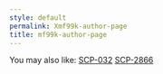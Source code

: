 ```yaml
---
style: default
permalink: Xmf99k-author-page
title: mf99k-author-page
---
```

You may also like:
[SCP-032](http://scp-wiki.net/scp-032)
[SCP-2866](http://scp-wiki.net/scp-2866)